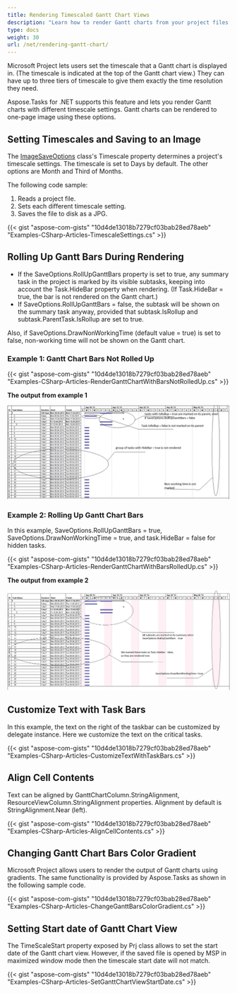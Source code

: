 ```yaml
---
title: Rendering Timescaled Gantt Chart Views
description: "Learn how to render Gantt charts from your project files (MPP/XML/Primavera XML) with different timescale resolutions using Aspose.Tasks for .NET."
type: docs
weight: 30
url: /net/rendering-gantt-chart/
---
```


Microsoft Project lets users set the timescale that a Gantt chart is displayed in. (The timescale is indicated at the top of the Gantt chart view.) They can have up to three tiers of timescale to give them exactly the time resolution they need.

Aspose.Tasks for .NET supports this feature and lets you render Gantt charts with different timescale settings. Gantt charts can be rendered to one-page image using these options.

## **Setting Timescales and Saving to an Image**
The [ImageSaveOptions](https://apireference.aspose.com/tasks/net/aspose.tasks.saving/saveoptions) class's Timescale property determines a project's timescale settings. The timescale is set to Days by default. The other options are Month and Third of Months.

The following code sample:

1. Reads a project file.
2. Sets each different timescale setting.
3. Saves the file to disk as a JPG.

{{< gist "aspose-com-gists" "10d4de13018b7279cf03bab28ed78aeb" "Examples-CSharp-Articles-TimescaleSettings.cs" >}}

## **Rolling Up Gantt Bars During Rendering**
- If the SaveOptions.RollUpGanttBars property is set to true, any summary task in the project is marked by its visible subtasks, keeping into account the Task.HideBar property when rendering. (If Task.HideBar = true, the bar is not rendered on the Gantt chart.)
- If SaveOptions.RollUpGanttBars = false, the subtask will be shown on the summary task anyway, provided that subtask.IsRollup and subtask.ParentTask.IsRollup are set to true.

Also, if SaveOptions.DrawNonWorkingTime (default value = true) is set to false, non-working time will not be shown on the Gantt chart.

### **Example 1: Gantt Chart Bars Not Rolled Up**
{{< gist "aspose-com-gists" "10d4de13018b7279cf03bab28ed78aeb" "Examples-CSharp-Articles-RenderGanttChartWithBarsNotRolledUp.cs" >}}

**The output from example 1**

![rendering Gantt Chart without bar rollup](rendering-gantt-chart_1.png)

### **Example 2: Rolling Up Gantt Chart Bars**
In this example, SaveOptions.RollUpGanttBars = true, SaveOptions.DrawNonWorkingTime = true, and task.HideBar = false for hidden tasks.

{{< gist "aspose-com-gists" "10d4de13018b7279cf03bab28ed78aeb" "Examples-CSharp-Articles-RenderGanttChartWithBarsRolledUp.cs" >}}

**The output from example 2**

![rendering Gantt Chart with rolled up bar](rendering-gantt-chart_2.png)

## **Customize Text with Task Bars**
In this example, the text on the right of the taskbar can be customized by delegate instance. Here we customize the text on the critical tasks.

{{< gist "aspose-com-gists" "10d4de13018b7279cf03bab28ed78aeb" "Examples-CSharp-Articles-CustomizeTextWithTaskBars.cs" >}}

## **Align Cell Contents**
Text can be aligned by GanttChartColumn.StringAlignment, ResourceViewColumn.StringAlignment properties. Alignment by default is StringAlignment.Near (left).

{{< gist "aspose-com-gists" "10d4de13018b7279cf03bab28ed78aeb" "Examples-CSharp-Articles-AlignCellContents.cs" >}}

## **Changing Gantt Chart Bars Color Gradient**
Microsoft Project allows users to render the output of Gantt charts using gradients. The same functionality is provided by Aspose.Tasks as shown in the following sample code.

{{< gist "aspose-com-gists" "10d4de13018b7279cf03bab28ed78aeb" "Examples-CSharp-Articles-ChangeGanttBarsColorGradient.cs" >}}

## **Setting Start date of Gantt Chart View**
The TimeScaleStart property exposed by Prj class allows to set the start date of the Gantt chart view. However, if the saved file is opened by MSP in maximized window mode then the timescale start date will not match.

{{< gist "aspose-com-gists" "10d4de13018b7279cf03bab28ed78aeb" "Examples-CSharp-Articles-SetGanttChartViewStartDate.cs" >}}

